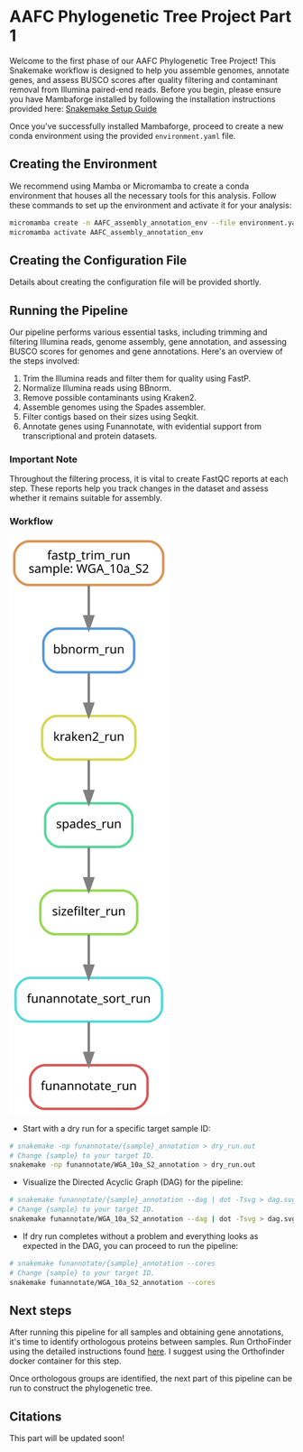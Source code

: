 # AAFC Phylogenetic Tree Project Part 1

Welcome to the first phase of our AAFC Phylogenetic Tree Project! This Snakemake workflow is designed to help you assemble genomes, annotate genes, and assess BUSCO scores after quality filtering and contaminant removal from Illumina paired-end reads. Before you begin, please ensure you have Mambaforge installed by following the installation instructions provided here: [Snakemake Setup Guide](https://snakemake.readthedocs.io/en/stable/tutorial/setup.html)

Once you've successfully installed Mambaforge, proceed to create a new conda environment using the provided ```environment.yaml``` file.

## Creating the Environment

We recommend using Mamba or Micromamba to create a conda environment that houses all the necessary tools for this analysis. Follow these commands to set up the environment and activate it for your analysis:

```bash
micromamba create -n AAFC_assembly_annotation_env --file environment.yaml
micromamba activate AAFC_assembly_annotation_env
```

## Creating the Configuration File

Details about creating the configuration file will be provided shortly.

## Running the Pipeline

Our pipeline performs various essential tasks, including trimming and filtering Illumina reads, genome assembly, gene annotation, and assessing BUSCO scores for genomes and gene annotations. Here's an overview of the steps involved:

1. Trim the Illumina reads and filter them for quality using FastP.
2. Normalize Illumina reads using BBnorm.
3. Remove possible contaminants using Kraken2.
4. Assemble genomes using the Spades assembler.
5. Filter contigs based on their sizes using Seqkit.
6. Annotate genes using Funannotate, with evidential support from transcriptional and protein datasets.

### Important Note

Throughout the filtering process, it is vital to create FastQC reports at each step. These reports help you track changes in the dataset and assess whether it remains suitable for assembly.

### Workflow

![image](dag.svg)

- Start with a dry run for a specific target sample ID:

```bash
# snakemake -np funannotate/{sample}_annotation > dry_run.out
# Change {sample} to your target ID.
snakemake -np funannotate/WGA_10a_S2_annotation > dry_run.out
```

- Visualize the Directed Acyclic Graph (DAG) for the pipeline:

```bash
# snakemake funannotate/{sample}_annotation --dag | dot -Tsvg > dag.svg
# Change {sample} to your target ID.
snakemake funannotate/WGA_10a_S2_annotation --dag | dot -Tsvg > dag.svg
```

- If dry run completes without a problem and everything looks as expected in the DAG, you can proceed to run the pipeline:

```bash
# snakemake funannotate/{sample}_annotation --cores
# Change {sample} to your target ID.
snakemake funannotate/WGA_10a_S2_annotation --cores
```

## Next steps

After running this pipeline for all samples and obtaining gene annotations, it's time to identify orthologous proteins between samples. Run OrthoFinder using the detailed instructions found [here](https://github.com/davidemms/OrthoFinder). I suggest using the Orthofinder docker container for this step.

Once orthologous groups are identified, the next part of this pipeline can be run to construct the phylogenetic tree.

## Citations

This part will be updated soon!